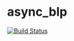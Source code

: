 # async_blp

[![Build Status](https://travis-ci.com/rockscie/async_blp.svg?branch=master)](https://travis-ci.com/rockscie/async_blp)

